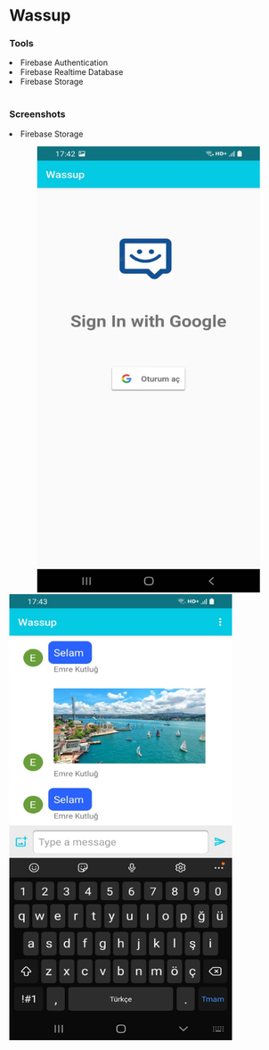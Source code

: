 <h1>Wassup</h1>

<h3>Tools</h3>

<li>Firebase Authentication</li>
<li>Firebase Realtime Database</li>
<li>Firebase Storage</li>
<br>
<h3>Screenshots</h3>
<li>Firebase Storage</li>

<img src="https://github.com/emrekutlug/wassup/blob/main/screenshots/image4.jpeg" alt="drawing" width="400" height="800" hspace="50"/> <img src="https://github.com/emrekutlug/wassup/blob/main/screenshots/image1.jpeg" alt="drawing" width="400" height="800"/>



